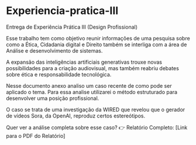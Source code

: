 # Experiencia-pratica-III
Entrega de Experiência Prática III (Design Profissional)

Esse trabalho tem como objetivo reunir informações de uma pesquisa sobre como a Ética, Cidadania digital e Direito também se interliga com a área de Análise e desenvolvimento de sistemas. 

A expansão das inteligências artificiais generativas trouxe novas possibilidades para a criação audiovisual, mas também reabriu debates sobre ética e responsabilidade tecnológica.

Nesse documento anexo analiso um caso recente de como pode ser aplicado o tema. Para essa analise utilizarei o método estruturado para desenvolver uma posição profissional. 

O caso se trata de uma investigação da WIRED que revelou que o gerador de vídeos Sora, da OpenAI, reproduz certos estereótipos.

Quer ver a análise completa sobre esse caso? 
👉 Relatório Completo: [Link para o PDF do Relatório]
